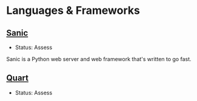 # Languages & Frameworks

## [Sanic](https://github.com/sanic-org/sanic)

- Status: Assess

Sanic is a Python web server and web framework that's written to go fast.

## [Quart](https://pgjones.gitlab.io/quart/index.html)

- Status: Assess